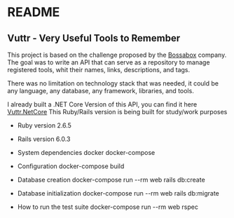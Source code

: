 # README

## Vuttr - Very Useful Tools to Remember

This project is based on the challenge proposed by the [Bossabox](https://bossabox.com/) company.
The goal was to write an API that can serve as a repository to manage registered tools,
whit their names, links, descriptions, and tags.

There was no limitation on technology stack that was needed, it could be any language,
any database, any framework, libraries, and tools.

I already built a .NET Core Version of this API, you can find it here [Vuttr.NetCore](https://github.com/felipe-kosouski/Vuttr.API)
This Ruby/Rails version is being built for study/work purposes

* Ruby version
  2.6.5

* Rails version
  6.0.3

* System dependencies
  docker
  docker-compose

* Configuration
  docker-compose build

* Database creation
  docker-compose run --rm web rails db:create

* Database initialization
  docker-compose run --rm web rails db:migrate

* How to run the test suite
  docker-compose run --rm web rspec
